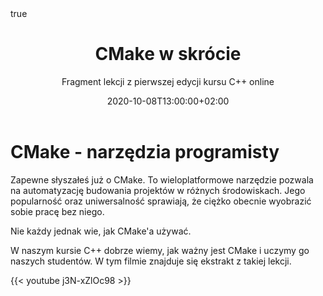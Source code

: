 ﻿---
title: "CMake w skrócie"
subtitle: "Fragment lekcji z pierwszej edycji kursu C++ online"
date: 2020-10-08T13:00:00+02:00
lastmod: 2020-10-08T13:00:00+02:00
draft: false
author: ""
authorLink: ""
description: ""
summary: ""
url: "/post/cmake-w-skrocie"

tags: ["c++", "kurs online", "narzedzia", "cmake"]
categories: ["Post", "Kurs C++ online", "W skrócie"]
keywords: ["cmake poradnik", "cmake co to jest", "cmake jak używać"]
hiddenFromHomePage: false
hiddenFromSearch: false

featuredImage: "featured.png"
featuredImagePreview: "/post/cmake-w-skrocie/featured.png"

toc:
  enable: false
math:
  enable: false
lightgallery: false
share:
  enable: true
comment:
  enable: true
license: ""
---

# CMake - narzędzia programisty

Zapewne słyszałeś już o CMake. To wieloplatformowe narzędzie pozwala na automatyzację budowania projektów w różnych środowiskach. Jego popularność oraz uniwersalność sprawiają, że ciężko obecnie wyobrazić sobie pracę bez niego.

Nie każdy jednak wie, jak CMake'a używać.

W naszym kursie C++ dobrze wiemy, jak ważny jest CMake i uczymy go naszych studentów. W tym filmie znajduje się ekstrakt z takiej lekcji.


{{< youtube j3N-xZlOc98 >}}
